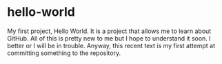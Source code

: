 # hello-world
My first project, Hello World. It is a project that allows me to learn about GitHub. All of this is pretty new to me but I hope to understand it soon. I better or I will be in trouble. Anyway, this recent text is my first attempt at committing something to the repository.
